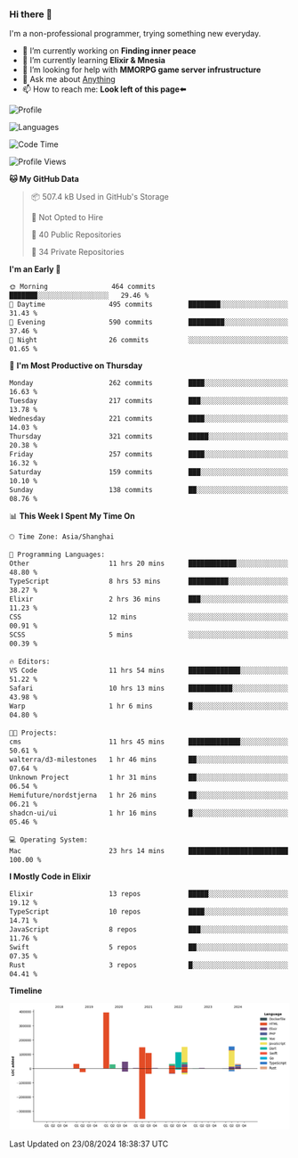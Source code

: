 ### Hi there 👋

I'm a non-professional programmer, trying something new everyday.

<!--
**dyzdyz010/dyzdyz010** is a ✨ _special_ ✨ repository because its `README.md` (this file) appears on your GitHub profile.
-->

- 🔭 I’m currently working on **Finding inner peace**
- 🌱 I’m currently learning **Elixir & Mnesia**
- 🤔 I’m looking for help with **MMORPG game server infrustructure**
- 💬 Ask me about [Anything](https://github.com/dyzdyz010/dyzdyz010/issues)
- 📫 How to reach me: **Look left of this page⬅️**

<!-- - 👯 I’m looking to collaborate on
- 😄 Pronouns: ...
- ⚡ Fun fact: ...
 -->
 
![Profile](https://github-readme-stats.vercel.app/api?username=dyzdyz010&count_private=true&show_icons=true&theme=dracula)

![Languages](https://github-readme-stats.vercel.app/api/top-langs/?username=dyzdyz010&layout=compact&theme=dracula)

<!--START_SECTION:waka-->
![Code Time](http://img.shields.io/badge/Code%20Time-1%2C805%20hrs%2057%20mins-blue)

![Profile Views](http://img.shields.io/badge/Profile%20Views-1-blue)

**🐱 My GitHub Data** 

> 📦 507.4 kB Used in GitHub's Storage 
 > 
> 🚫 Not Opted to Hire
 > 
> 📜 40 Public Repositories 
 > 
> 🔑 34 Private Repositories 
 > 
**I'm an Early 🐤** 

```text
🌞 Morning                464 commits         ███████░░░░░░░░░░░░░░░░░░   29.46 % 
🌆 Daytime                495 commits         ████████░░░░░░░░░░░░░░░░░   31.43 % 
🌃 Evening                590 commits         █████████░░░░░░░░░░░░░░░░   37.46 % 
🌙 Night                  26 commits          ░░░░░░░░░░░░░░░░░░░░░░░░░   01.65 % 
```
📅 **I'm Most Productive on Thursday** 

```text
Monday                   262 commits         ████░░░░░░░░░░░░░░░░░░░░░   16.63 % 
Tuesday                  217 commits         ███░░░░░░░░░░░░░░░░░░░░░░   13.78 % 
Wednesday                221 commits         ████░░░░░░░░░░░░░░░░░░░░░   14.03 % 
Thursday                 321 commits         █████░░░░░░░░░░░░░░░░░░░░   20.38 % 
Friday                   257 commits         ████░░░░░░░░░░░░░░░░░░░░░   16.32 % 
Saturday                 159 commits         ███░░░░░░░░░░░░░░░░░░░░░░   10.10 % 
Sunday                   138 commits         ██░░░░░░░░░░░░░░░░░░░░░░░   08.76 % 
```


📊 **This Week I Spent My Time On** 

```text
🕑︎ Time Zone: Asia/Shanghai

💬 Programming Languages: 
Other                    11 hrs 20 mins      ████████████░░░░░░░░░░░░░   48.80 % 
TypeScript               8 hrs 53 mins       ██████████░░░░░░░░░░░░░░░   38.27 % 
Elixir                   2 hrs 36 mins       ███░░░░░░░░░░░░░░░░░░░░░░   11.23 % 
CSS                      12 mins             ░░░░░░░░░░░░░░░░░░░░░░░░░   00.91 % 
SCSS                     5 mins              ░░░░░░░░░░░░░░░░░░░░░░░░░   00.39 % 

🔥 Editors: 
VS Code                  11 hrs 54 mins      █████████████░░░░░░░░░░░░   51.22 % 
Safari                   10 hrs 13 mins      ███████████░░░░░░░░░░░░░░   43.98 % 
Warp                     1 hr 6 mins         █░░░░░░░░░░░░░░░░░░░░░░░░   04.80 % 

🐱‍💻 Projects: 
cms                      11 hrs 45 mins      █████████████░░░░░░░░░░░░   50.61 % 
walterra/d3-milestones   1 hr 46 mins        ██░░░░░░░░░░░░░░░░░░░░░░░   07.64 % 
Unknown Project          1 hr 31 mins        ██░░░░░░░░░░░░░░░░░░░░░░░   06.54 % 
Hemifuture/nordstjerna   1 hr 26 mins        ██░░░░░░░░░░░░░░░░░░░░░░░   06.21 % 
shadcn-ui/ui             1 hr 16 mins        █░░░░░░░░░░░░░░░░░░░░░░░░   05.46 % 

💻 Operating System: 
Mac                      23 hrs 14 mins      █████████████████████████   100.00 % 
```

**I Mostly Code in Elixir** 

```text
Elixir                   13 repos            █████░░░░░░░░░░░░░░░░░░░░   19.12 % 
TypeScript               10 repos            ████░░░░░░░░░░░░░░░░░░░░░   14.71 % 
JavaScript               8 repos             ███░░░░░░░░░░░░░░░░░░░░░░   11.76 % 
Swift                    5 repos             ██░░░░░░░░░░░░░░░░░░░░░░░   07.35 % 
Rust                     3 repos             █░░░░░░░░░░░░░░░░░░░░░░░░   04.41 % 
```



**Timeline**

![Lines of Code chart](https://raw.githubusercontent.com/dyzdyz010/dyzdyz010/master/assets/bar_graph.png)


 Last Updated on 23/08/2024 18:38:37 UTC
<!--END_SECTION:waka-->
